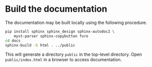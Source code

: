 # Build the documentation

The documentation may be built locally using the following procedure.

```bash
pip install sphinx sphinx_design sphinx-autodoc2 \
    myst-parser sphinx-copybutton furo
cd docs
sphinx-build -b html . ../public
```

This will generate a directory `public` in the top-level directory. Open `public/index.html` in a browser to access documentation.

